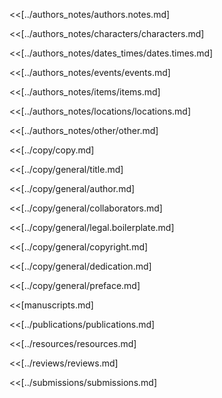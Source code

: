 <!-- Generate a draft from this file with this command:
    >>>/project: mdmerge -o manuscripts/draft.project.structure.md manuscripts/build.project.structure.md
-->

<!-- Create a Page Break by inserting this line:
      <div style="page-break-after: always;"></div>
-->

<<[../authors_notes/authors.notes.md]

<<[../authors_notes/characters/characters.md]

<<[../authors_notes/dates_times/dates.times.md]

<<[../authors_notes/events/events.md]

<<[../authors_notes/items/items.md]

<<[../authors_notes/locations/locations.md]

<<[../authors_notes/other/other.md]

<<[../copy/copy.md]

<<[../copy/general/title.md]

<<[../copy/general/author.md]

<<[../copy/general/collaborators.md]

<<[../copy/general/legal.boilerplate.md]

<<[../copy/general/copyright.md]

<<[../copy/general/dedication.md]

<<[../copy/general/preface.md]

<<[manuscripts.md]

<<[../publications/publications.md]

<<[../resources/resources.md]

<<[../reviews/reviews.md]

<<[../submissions/submissions.md]
